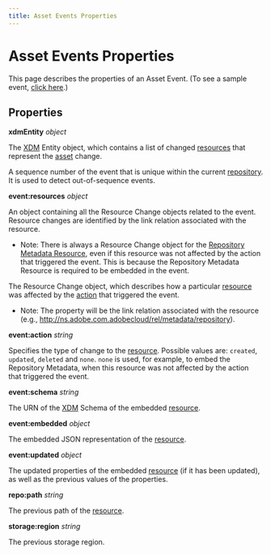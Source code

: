```yaml
---
title: Asset Events Properties
---
```


# Asset Events Properties

This page describes the properties of an Asset Event. (To see a sample event, [click here](asset-events-sample.json).)

## Properties

**xdmEntity** _object_

The [XDM](asset-events-glossary.md#xdm) Entity object, which contains a list of changed [resources](asset-events-glossary.md#resource) that represent the [asset](asset-events-glossary.md#asset) change.

<DetailsBlock slots="header,list" repeat="2" summary="(show/hide child properties)" subText="event:sequence number" />

A sequence number of the event that is unique within the current [repository](asset-events-glossary.md#repository). It is used to detect out-of-sequence events.

**event:resources** _object_

An object containing all the Resource Change objects related to the event. Resource changes are identified by the link relation associated with the resource.

- Note: There is always a Resource Change object for the [Repository Metadata Resource](asset-events-glossary.md#repository-metadata-resource), even if this resource was not affected by the action that triggered the event. This is because the Repository Metadata Resource is required to be embedded in the event.

<DetailsBlock slots="list" repeat="1" summary="(show/hide child properties)" subText="link relation object" />

The Resource Change object, which describes how a particular [resource](asset-events-glossary.md#resource) was affected by the [action](asset-events-actions.md) that triggered the event.

- Note: The property will be the link relation associated with the resource (e.g., http://ns.adobe.com.adobecloud/rel/metadata/repository).

<DetailsBlock slots="header , list" repeat="4" summary="(show/hide child properties)" />

**event:action** _string_

Specifies the type of change to the [resource](asset-events-glossary.md#resource). Possible values are: `created`, `updated`, `deleted` and `none`. `none` is used, for example, to embed the Repository Metadata, when this resource was not affected by the action that triggered the event.

**event:schema** _string_

The URN of the [XDM](asset-events-glossary.md#xdm) Schema of the embedded [resource](asset-events-glossary.md#resource).

**event:embedded** _object_

The embedded JSON representation of the [resource](asset-events-glossary.md#resource).

**event:updated** _object_

The updated properties of the embedded [resource](asset-events-glossary.md#resource) (if it has been updated), as well as the previous values of the properties.

<DetailsBlock slots="header , list" repeat="2" summary="(show/hide child properties)" />

**repo:path** _string_

The previous path of the [resource](asset-events-glossary.md#resource).

**storage:region** _string_

The previous storage region.